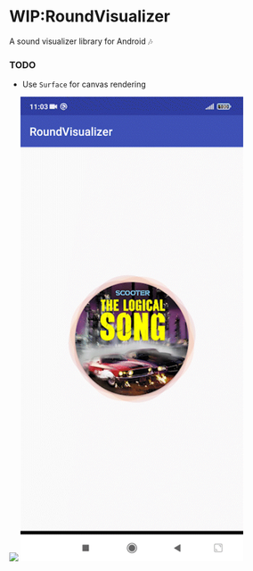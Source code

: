 # WIP:RoundVisualizer
A sound visualizer library for Android :notes:

### TODO
- Use `Surface` for canvas rendering

<img width=400 src="./doc_files/roundVisualizer.gif">
<img width=400 src="./doc_files/roundVisualizer2.gif">
